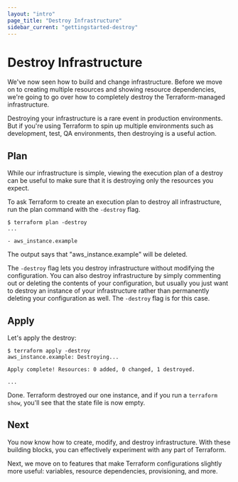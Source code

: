 ```yaml
---
layout: "intro"
page_title: "Destroy Infrastructure"
sidebar_current: "gettingstarted-destroy"
---
```


# Destroy Infrastructure

We've now seen how to build and change infrastructure. Before we
move on to creating multiple resources and showing resource
dependencies, we're going to go over how to completely destroy
the Terraform-managed infrastructure.

Destroying your infrastructure is a rare event in production
environments. But if you're using Terraform to spin up multiple
environments such as development, test, QA environments, then
destroying is a useful action.

## Plan

While our infrastructure is simple, viewing the execution plan
of a destroy can be useful to make sure that it is destroying
only the resources you expect.

To ask Terraform to create an execution plan to destroy all
infrastructure, run the plan command with the `-destroy` flag.

```
$ terraform plan -destroy
...

- aws_instance.example
```

The output says that "aws\_instance.example" will be deleted.

The `-destroy` flag lets you destroy infrastructure without
modifying the configuration. You can also destroy infrastructure
by simply commenting out or deleting the contents of your
configuration, but usually you just want to destroy an instance
of your infrastructure rather than permanently deleting your
configuration as well. The `-destroy` flag is for this case.

## Apply

Let's apply the destroy:

```
$ terraform apply -destroy
aws_instance.example: Destroying...

Apply complete! Resources: 0 added, 0 changed, 1 destroyed.

...
```

Done. Terraform destroyed our one instance, and if you run a
`terraform show`, you'll see that the state file is now empty.

## Next

You now know how to create, modify, and destroy infrastructure.
With these building blocks, you can effectively experiment with
any part of Terraform.

Next, we move on to features that make Terraform configurations
slightly more useful: variables, resource dependencies, provisioning,
and more.
